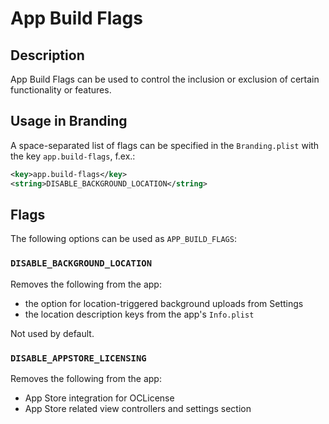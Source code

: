 # App Build Flags

## Description

App Build Flags can be used to control the inclusion or exclusion of certain functionality or features.

## Usage in Branding

A space-separated list of flags can be specified in the `Branding.plist` with the key `app.build-flags`, f.ex.:

```xml
<key>app.build-flags</key>
<string>DISABLE_BACKGROUND_LOCATION</string>
```

## Flags

The following options can be used as `APP_BUILD_FLAGS`:

### `DISABLE_BACKGROUND_LOCATION`

Removes the following from the app:
- the option for location-triggered background uploads from Settings
- the location description keys from the app's `Info.plist`

Not used by default.

### `DISABLE_APPSTORE_LICENSING`

Removes the following from the app:
- App Store integration for OCLicense
- App Store related view controllers and settings section
